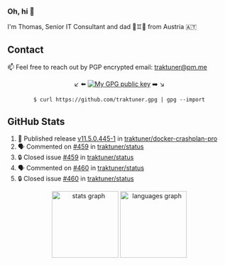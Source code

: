 ### Oh, hi 👋

I'm Thomas, Senior IT Consultant and dad 👶♊️👶 from Austria 🇦🇹

<!--
**traktuner/traktuner** is a ✨ _special_ ✨ repository because its `README.md` (this file) appears on your GitHub profile.

Here are some ideas to get you started:

- 🔭 I’m currently working on ...
- 🌱 I’m currently learning ...
- 👯 I’m looking to collaborate on ...
- 🤔 I’m looking for help with ...
- 💬 Ask me about ...
- 📫 How to reach me: ...
- 😄 Pronouns: ...
- ⚡ Fun fact: ...
-->

## Contact
📫 Feel free to reach out by PGP encrypted email:
traktuner@pm.me

<div align="center" markdown="1">

↙️ ⬅️ [![My GPG public key](https://img.shields.io/badge/PGP%20public%20key-6D4AFF?style=for-the-badge)](https://github.com/traktuner.gpg) ➡️ ↘️

```shell
$ curl https://github.com/traktuner.gpg | gpg --import
```

</div>

## GitHub Stats
<!--START_SECTION:activity-->
1. 🚀 Published release [v11.5.0.445-1](https://github.com/traktuner/docker-crashplan-pro/releases/tag/v11.5.0.445-1) in [traktuner/docker-crashplan-pro](https://github.com/traktuner/docker-crashplan-pro)
2. 🗣 Commented on [#459](https://github.com/traktuner/status/issues/459#issuecomment-2466457314) in [traktuner/status](https://github.com/traktuner/status)
3. 🔒 Closed issue [#459](https://github.com/traktuner/status/issues/459) in [traktuner/status](https://github.com/traktuner/status)
4. 🗣 Commented on [#460](https://github.com/traktuner/status/issues/460#issuecomment-2466457289) in [traktuner/status](https://github.com/traktuner/status)
5. 🔒 Closed issue [#460](https://github.com/traktuner/status/issues/460) in [traktuner/status](https://github.com/traktuner/status)
<!--END_SECTION:activity-->

<div align="center">
  <img src="https://github-readme-stats.vercel.app/api?username=traktuner&hide_title=false&hide_rank=false&show_icons=true&include_all_commits=true&count_private=true&disable_animations=false&theme=dracula&locale=en&hide_border=false&order=1" height="150" alt="stats graph"  />
  <img src="https://github-readme-stats.vercel.app/api/top-langs?username=traktuner&locale=en&hide_title=false&layout=compact&card_width=320&langs_count=5&theme=dracula&hide_border=false&order=2" height="150" alt="languages graph"  />
</div>
